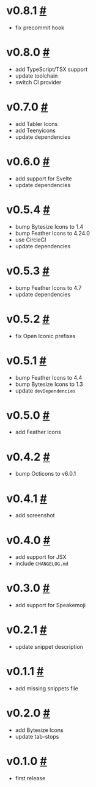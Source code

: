 # v0.8.1 [#](https://github.com/idleberg/atom-svg-icons/releases/tag/v0.8.1)

- fix precommit hook

# v0.8.0 [#](https://github.com/idleberg/atom-svg-icons/releases/tag/v0.8.0)

- add TypeScript/TSX support
- update toolchain
- switch CI provider

# v0.7.0 [#](https://github.com/idleberg/atom-svg-icons/releases/tag/v0.7.0)

- add Tabler Icons
- add Teenyicons
- update dependencies

# v0.6.0 [#](https://github.com/idleberg/atom-svg-icons/releases/tag/v0.6.0)

- add support for Svelte
- update dependencies

# v0.5.4 [#](https://github.com/idleberg/atom-svg-icons/releases/tag/v0.5.4)

- bump Bytesize Icons to 1.4
- bump Feather Icons to 4.24.0
- use CircleCI
- update dependencies

# v0.5.3 [#](https://github.com/idleberg/atom-svg-icons/releases/tag/v0.5.3)

- bump Feather Icons to 4.7
- update dependencies

# v0.5.2 [#](https://github.com/idleberg/atom-svg-icons/releases/tag/v0.5.2)

- fix Open Iconic prefixes

# v0.5.1 [#](https://github.com/idleberg/atom-svg-icons/releases/tag/v0.5.1)

- bump Feather Icons to 4.4
- bump Bytesize Icons to 1.3
- update `devDependencies`

# v0.5.0 [#](https://github.com/idleberg/atom-svg-icons/releases/tag/v0.5.0)

- add Feather Icons

# v0.4.2 [#](https://github.com/idleberg/atom-svg-icons/releases/tag/v0.4.2)

- bump Octicons to v6.0.1

# v0.4.1 [#](https://github.com/idleberg/atom-svg-icons/releases/tag/v0.4.1)

- add screenshot

# v0.4.0 [#](https://github.com/idleberg/atom-svg-icons/releases/tag/v0.4.0)

- add support for JSX
- include `CHANGELOG.md`

# v0.3.0 [#](https://github.com/idleberg/atom-svg-icons/releases/tag/v0.3.0)

- add support for Speakemoji

# v0.2.1 [#](https://github.com/idleberg/atom-svg-icons/releases/tag/v0.2.1)

- update snippet description

# v0.1.1 [#](https://github.com/idleberg/atom-svg-icons/releases/tag/v0.1.1)

- add missing snippets file

# v0.2.0 [#](https://github.com/idleberg/atom-svg-icons/releases/tag/v0.2.0)

- add Bytesize Icons
- update tab-stops

# v0.1.0 [#](https://github.com/idleberg/atom-svg-icons/releases/tag/v0.1.0)

- first release


